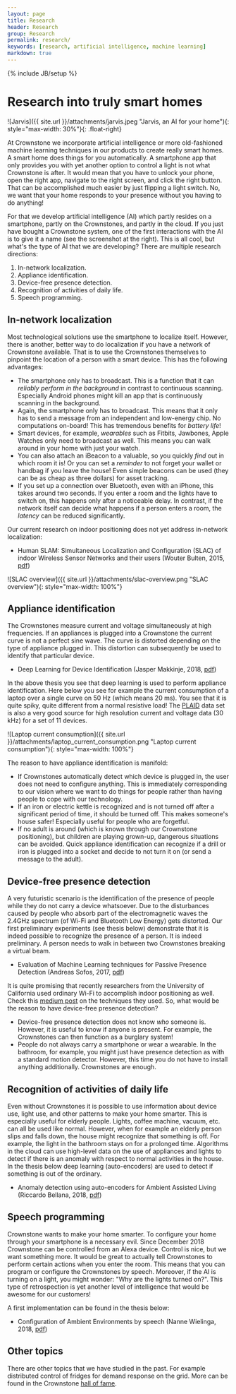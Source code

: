 ```yaml
---
layout: page
title: Research
header: Research
group: Research
permalink: research/
keywords: [research, artificial intelligence, machine learning]
markdown: true
---
```

{% include JB/setup %}

# Research into truly smart homes
    
![Jarvis]({{ site.url }}/attachments/jarvis.jpeg "Jarvis, an AI for your home"){: style="max-width: 30%"}{: .float-right}

At Crownstone we incorporate artificial intelligence or more old-fashioned machine learning techniques
in our products to create really smart homes. A smart home does things for you automatically. A smartphone app that
only provides you with yet another option to control a light is not what Crownstone is after. It would mean that
you have to unlock your phone, open the right app, navigate to the right screen, and click the right button. That can
be accomplished much easier by just flipping a light switch. No, we want that your home responds to your presence
without you having to do anything!

For that we develop artificial intelligence (AI) which partly resides on a smartphone, partly on the Crownstones, 
and partly in the cloud. If you just have bought a Crownstone system, one of the first interactions with the AI is
to give it a name (see the screenshot at the right). This is all cool, but what's the type of AI that we are developing?
There are multiple research directions:

1. In-network localization.
2. Appliance identification.
3. Device-free presence detection.
4. Recognition of activities of daily life.
5. Speech programming.

## In-network localization

Most technological solutions use the smartphone to localize itself. However, there is another, better way to do 
localization if you have a network of Crownstone available. That is to use the Crownstones themselves to pinpoint
the location of a person with a smart device. This has the following advantages:

* The smartphone only has to broadcast. This is a function that it can *reliably perform in the background* in contrast
to continuous scanning. Especially Android phones might kill an app that is continuously scanning in the background.
* Again, the smartphone only has to broadcast. This means that it only has to send a message from an independent and
low-energy chip. No computations on-board! This has tremendous benefits for *battery life*!
* Smart devices, for example, *wearables* such as Fitbits, Jawbones, Apple Watches only need to broadcast as well. 
This means you can walk around in your home with just your watch. 
* You can also attach an iBeacon to a valuable, so you quickly *find* out in which room it is! Or you can set a *reminder* to 
not forget your wallet or handbag if you leave the house!
Even simple beacons can be used (they can be as cheap as three dollars) for asset tracking. 
* If you set up a connection over Bluetooth, even with an iPhone, this takes around two seconds. If you enter a room 
and the lights have to switch on, this happens only after a noticeable delay. In contrast, if the network itself can
decide what happens if a person enters a room, the *latency* can be reduced significantly.

Our current research on indoor positioning does not yet address in-network localization:

- Human SLAM: Simultaneous Localization and Configuration (SLAC) of indoor Wireless Sensor Networks and their users (Wouter Bulten, 2015, [pdf](https://crownstone.rocks/attachments/thesis/wouterbulten.pdf))

![SLAC overview]({{ site.url }}/attachments/slac-overview.png "SLAC overview"){: style="max-width: 100%"}

## Appliance identification

The Crownstones measure current and voltage simultaneously at high frequencies. If an appliances is plugged into a 
Crownstone the current curve is not a perfect sine wave. The curve is distorted depending on the type of appliance 
plugged in. This distortion can subsequently be used to identify that particular device.

- Deep Learning for Device Identification (Jasper Makkinje, 2018, [pdf](https://crownstone.rocks/attachments/thesis/jaspermakkinje.pdf))

In the above thesis you see that deep learning is used to perform appliance identification. 
Here below you see for example the current consumption of a laptop over a single curve on 50 Hz (which means 20 ms). 
You see that it is quite spiky, quite different from a normal resistive load! The [PLAID](http://www.plaidplug.com/)
data set is also a very good source for high resolution current and voltage data (30 kHz) for a set of 11 devices.

![Laptop current consumption]({{ site.url }}/attachments/laptop_current_consumption.png "Laptop current consumption"){: style="max-width: 100%"}

The reason to have appliance identification is manifold:

* If Crownstones automatically detect which device is plugged in, the user does not need to configure anything. This 
is immediately corresponding to our vision where we want to do things for people rather than having people to cope with
our technology.
* If an iron or electric kettle is recognized and is not turned off after a significant period of time, it should be
turned off. This makes someone's house safer! Especially useful for people who are forgetful.
* If no adult is around (which is known through our Crownstone positioning), but children are playing grown-up, 
dangerous situations can be avoided. Quick appliance identification can recognize if a drill or iron is plugged into a 
socket and decide to not turn it on (or send a message to the adult).

## Device-free presence detection

A very futuristic scenario is the identification of the presence of people while they do not carry a device whatsoever.
Due to the disturbances caused by people who absorb part of the electromagnetic waves the 2.4GHz spectrum (of Wi-Fi
and Bluetooth Low Energy) gets distorted. Our first preliminary experiments (see thesis below) demonstrate that it is
indeed possible to recognize the presence of a person. It is indeed preliminary. A person needs to walk in between two 
Crownstones breaking a virtual beam. 

- Evaluation of Machine Learning techniques for Passive Presence Detection (Andreas Sofos, 2017, [pdf](https://crownstone.rocks/attachments/thesis/andreassofos.pdf))

It is quite promising that recently researchers from the University of California used ordinary Wi-Fi to accomplish
indoor positioning as well. Check this [medium post](https://medium.com/syncedreview/seeing-through-walls-with-adversarial-wifi-sensing-attack-and-defence-strategies-7ee2559a7f8)
on the techniques they used. So, what would be the reason to have device-free presence detection?

* Device-free presence detection does not know *who* someone is. However, it is useful to know if anyone is present.
For example, the Crownstones can then function as a burglary system!
* People do not always carry a smartphone or wear a wearable. In the bathroom, for example, you might just have 
presence detection as with a standard motion detector. However, this time you do not have to install anything
additionally. Crownstones are enough.

## Recognition of activities of daily life

Even without Crownstones it is possible to use information about device use, light use, and other patterns to make 
your home smarter. This is especially useful for elderly people. Lights, coffee machine, vacuum, etc. can all be used
like normal. However, when for example an elderly person slips and falls down, the house might recognize that 
something is off. For example, the light in the bathroom stays on for a prolonged time. Algorithms in the cloud can
use high-level data on the use of appliances and lights to detect if there is an anomaly with respect to normal 
activities in the house. In the thesis below deep learning (auto-encoders) are used to detect if something is out of the
ordinary.

- Anomaly detection using auto-encoders for Ambient Assisted Living (Riccardo Bellana, 2018, [pdf](https://crownstone.rocks/attachments/thesis/riccardobellana.pdf))

## Speech programming

Crownstone wants to make your home smarter. To configure your home through your smartphone is a necessary evil. Since
December 2018 Crownstone can be controlled from an Alexa device. Control is nice, but we want something more. It 
would be great to actually tell Crownstones to perform certain actions when you enter the room. This means that you
can program or configure the Crownstones by speech. Moreover, if the AI is turning on a light, you might 
wonder: "Why are the lights turned on?". This type of retrospection is yet another level of intelligence that would be
awesome for our customers!

A first implementation can be found in the thesis below:

- Configuration of Ambient Environments by speech (Nanne Wielinga, 2018, [pdf](https://crownstone.rocks/attachments/thesis/nannewielinga.pdf))

## Other topics

There are other topics that we have studied in the past. For example distributed control of fridges for demand response
on the grid. More can be found in the Crownstone [hall of fame](https://crownstone.rocks/hall-of-fame/).


